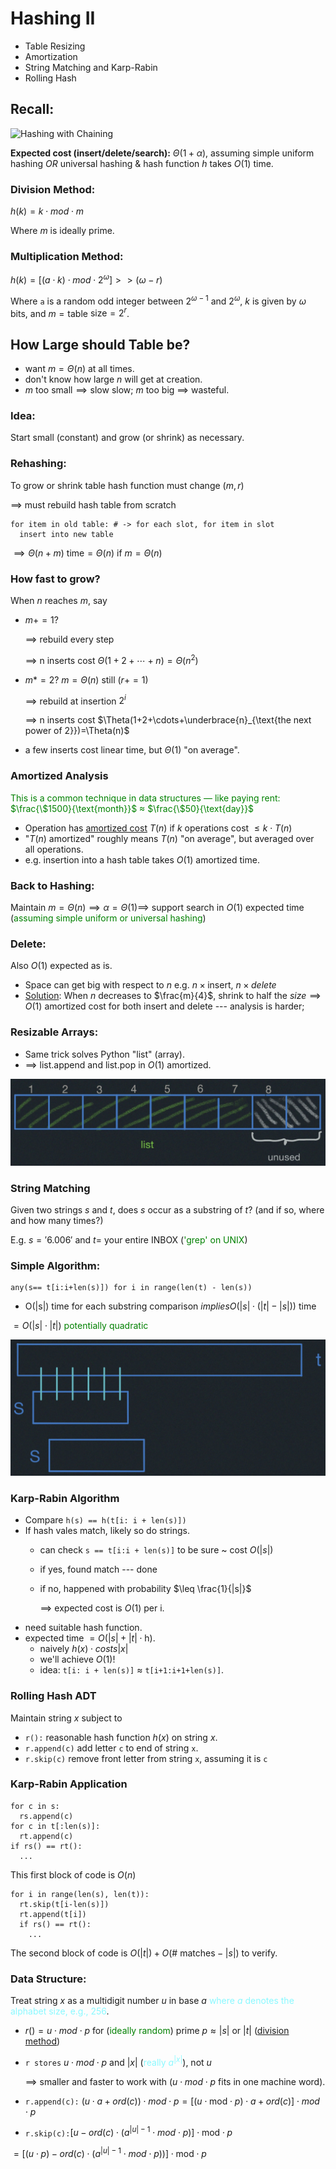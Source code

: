 # Hashing II 

- Table Resizing
- Amortization
- String Matching and Karp-Rabin
- Rolling Hash

## Recall:

![Hashing with Chaining](hash0.jpg)

__Expected cost (insert/delete/search):__ $\Theta(1+\alpha)$, assuming simple
uniform hashing $OR$ universal hashing $\&$ hash function $h$ takes $O(1)$ time. 

### Division Method:

$h(k)= k \cdot mod \cdot m$

Where $m$ is ideally prime.

### Multiplication Method:

$h(k) = [(a\cdot k)\cdot mod \cdot 2^\omega] >> (\omega - r)$

Where `a` is a random odd integer between $2^{\omega-1}$ and $2^{\omega}$, $k$
is given by $\omega$ bits, and $m=\text{table}$ $\text{size}=2^r$.

## How Large should Table be?

- want $m = \Theta(n)$ at all times.
- don't know how large $n$ will get at creation.
- $m$ too $\text{small}\implies\text{slow}$ slow; $m$ too big $\implies$ wasteful.

### Idea:
Start small (constant) and grow (or shrink) as necessary.

### Rehashing:
To grow or shrink table hash function must change $(m,r)$

$\implies$ must rebuild hash table from scratch
```
for item in old table: # -> for each slot, for item in slot
  insert into new table
```

$\implies \Theta(n+m) \text{ time} = \Theta(n)$ if $m=\Theta(n)$ 

### How fast to grow?
When $n$ reaches $m$, say
- $m+ = 1$?

    $\implies$ rebuild every step

    $\implies$ n inserts cost $\Theta(1+2+\cdots+n)=\Theta(n^2)$
- $m* = 2$? $m=\Theta(n)$ still $(r+=1)$

    $\implies$ rebuild at insertion $2^i$

    $\implies$ n inserts cost $\Theta(1+2+\cdots+\underbrace{n}_{\text{the next power of 2}})=\Theta(n)$

- a few inserts cost linear time, but $\Theta(1)$ "on average".

### Amortized Analysis
<span style="color:green">This is a common technique in data structures — like paying rent: 
$\frac{\$1500}{\text{month}}$ $\approx$ $\frac{\$50}{\text{day}}$</span>

- Operation has <u>amortized cost</u> $T(n)$ if $k$ operations cost $\leq k\cdot T(n)$
- "$T(n)$ amortized" roughly means $T(n)$ "on average", but averaged over all operations.
- e.g. insertion into a hash table takes $O(1)$ amortized time.

### Back to Hashing:
Maintain $m=\Theta(n) \implies \alpha = \Theta(1) \implies$ support search in $O(1)$
expected time (<span style="color:green">assuming simple uniform or universal hashing</span>)

### Delete:
Also $O(1)$ expected as is.

- Space can get big with respect to $n$ e.g. $n\times \text{insert}$, $n\times delete$
- <u>Solution</u>: When $n$ decreases to $\frac{m}{4}$, shrink to half the 
$size \implies O(1)$ amortized cost for both insert and delete --- analysis is harder;

### Resizable Arrays:
- Same trick solves Python "list" (array).
- $\implies$ list.append and list.pop in $O(1)$ amortized.

![Resizeable array](hash4.jpg)

### String Matching
Given two strings $s$ and $t$, does $s$ occur as a substring of $t$? (and if so, where and how 
many times?)

E.g. $s='6.006'$ and $t =$ your entire INBOX (<span style= "color:green">'grep' on UNIX</span>)

### Simple Algorithm:
```
any(s== t[i:i+len(s)]) for i in range(len(t) - len(s)) 
```
- O(|s|) time for each substring comparison
$implies O(|s|\cdot(|t|-|s|))$ time

$=O(|s|\cdot|t|)$ <span style= "color:green">potentially quadratic</span>

![Illustration of Simple Algorithm for the String Matching Problem](hash6.jpg)

### Karp-Rabin Algorithm
- Compare `h(s) == h(t[i: i + len(s)])`
- If hash vales match, likely so do strings.
  - can check `s == t[i:i + len(s)]` to be sure ~ cost $O(|s|)$
  - if yes, found match --- done
  - if no, happened with probability $\leq \frac{1}{|s|}$

    $\implies$ expected cost is $O(1)$ per i.
- need suitable hash function.
- expected time $= O(|s| + |t| \cdot \text{h}).$
  - naively $h(x) \cdot costs |x|$
  - we'll achieve $O(1)!$
  - idea: `t[i: i + len(s)]` $\approx$ `t[i+1:i+1+len(s)]`.

### Rolling Hash ADT
Maintain string $x$ subject to
- `r():` reasonable hash function $h(x)$ on string $x$.
- `r.append(c)` add letter `c` to end of string `x`.
- `r.skip(c)` remove front letter from string `x`, assuming it is `c`

### Karp-Rabin Application
```
for c in s: 
  rs.append(c)
for c in t[:len(s)]: 
  rt.append(c)
if rs() == rt():
  ...
```
This first block of code is $O(n)$

```
for i in range(len(s), len(t)):
  rt.skip(t[i-len(s)])
  rt.append(t[i])
  if rs() == rt():
    ...
```
The second block of code is $O(|t|) +O\left(\#\text{  matches} - |s|\right)$ to verify.

### Data Structure:
Treat string $x$ as a multidigit number $u$ in base $a$ 
<span style="color:#89F9ff">where $a$ denotes the alphabet size, e.g., 256</span>.

- $r()=u \cdot mod \cdot p$ for (<span style="color:green">ideally random</span>)
prime $p\approx |s|$ or $|t|$ (<u>division method</u>)
- `r stores` $u \cdot mod \cdot p$ and $|x|$ (<span style="color:#89f9ff">really $a^{|x|}$</span>), not $u$

  $\implies$ smaller and faster to work with ($u \cdot mod \cdot p$ 
  fits in one machine word).

- `r.append(c):` 
$(u \cdot a + ord(c)) \cdot mod \cdot p =[(u \cdot \text{mod} \cdot p) \cdot a + ord(c)]\cdot mod \cdot p$

- `r.skip(c):`$[u-ord(c)\cdot(a^{|u|-1}\cdot mod \cdot p)]\cdot \text{mod} \cdot p$

$=[(u\cdot p)-ord(c)\cdot(a^{|u|-1}\cdot mod \cdot p))]\cdot \text{mod} \cdot p$
